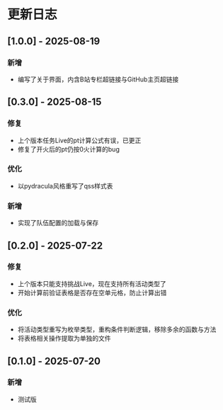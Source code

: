 # 更新日志

## [1.0.0] - 2025-08-19

### 新增

* 编写了关于界面，内含B站专栏超链接与GitHub主页超链接

## [0.3.0] - 2025-08-15

### 修复

* 上个版本任务Live的pt计算公式有误，已更正
* 修复了开火后的pt仍按0火计算的bug

### 优化

* 以pydracula风格重写了qss样式表

### 新增

* 实现了队伍配置的加载与保存

## [0.2.0] - 2025-07-22

### 修复

* 上个版本只能支持挑战Live，现在支持所有活动类型了
* 开始计算前验证表格是否存在空单元格，防止计算出错

### 优化

* 将活动类型重写为枚举类型，重构条件判断逻辑，移除多余的函数与方法
* 将表格相关操作提取为单独的文件

## [0.1.0] - 2025-07-20

### 新增

* 测试版
